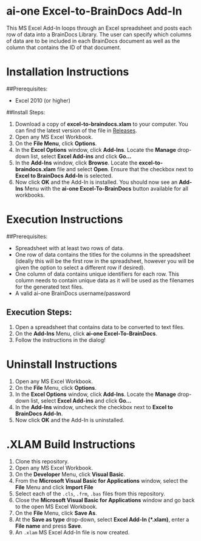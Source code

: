 # ai-one Excel-to-BrainDocs Add-In

This MS Excel Add-In loops through an Excel spreadsheet and posts each row of data into a BrainDocs Library. The user can specify which columns of data are to be included in each BrainDocs document as well as the column that contains the ID of that document.

# Installation Instructions

##Prerequisites:
* Excel 2010 (or higher)

##Install Steps:
1.	Download a copy of **excel-to-braindocs.xlam** to your computer. You can find the latest version of the file in [Releases](https://github.com/ai-one/excel-to-braindocs/releases).
2.	Open any MS Excel Workbook.
3.	On the **File Menu**, click **Options**.
4.	In the **Excel Options** window, click **Add-Ins**. Locate the **Manage** drop-down list, select **Excel Add-ins** and click **Go...**
5.	In the **Add-Ins** window, click **Browse**. Locate the **excel-to-braindocs.xlam** file and select **Open**. Ensure that the checkbox next to **Excel to BrainDocs Add-In** is selected.
6.	Now click **OK** and the Add-In is installed. You should now see an **Add-Ins** Menu with the **ai-one Excel-To-BrainDocs** button available for all workbooks.

# Execution Instructions

##Prerequisites:
* Spreadsheet with at least two rows of data.
* One row of data contains the titles for the columns in the spreadsheet (ideally this will be the first row in the spreadsheet, however you will be given the option to select a different row if desired).
* One column of data contains unique identifiers for each row. This column needs to contain unique data as it will be used as the filenames for the generated text files.
* A valid ai-one BrainDocs username/password

## Execution Steps:
1.	Open a spreadsheet that contains data to be converted to text files.
2.	On the **Add-Ins** Menu, click **ai-one Excel-To-BrainDocs**.
3.	Follow the instructions in the dialog!

# Uninstall Instructions

1.	Open any MS Excel Workbook.
2.	On the **File** Menu, click **Options**.
3.	In the **Excel Options** window, click **Add-Ins**. Locate the **Manage** drop-down list, select **Excel Add-ins** and click **Go...**
4.	In the **Add-Ins** window, uncheck the checkbox next to **Excel to BrainDocs Add-In**.
5.	Now click **OK** and the Add-In is uninstalled.

# .XLAM Build Instructions

1.  Clone this repository.
2.	Open any MS Excel Workbook.
3.	On the **Developer** Menu, click **Visual Basic**.
4.  From the **Microsoft Visual Basic for Applications** window, select the **File** Menu and click **Import File**
5.  Select each of the `.cls`, `.frm`, `.bas` files from this repository.
6.  Close the **Microsoft Visual Basic for Applications** window and go back to the open MS Excel Workbook.
7.  On the **File** Menu, click **Save As**.
8.  At the **Save as type** drop-down, select **Excel Add-In (*.xlam)**, enter a **File name** and press **Save**.
9.  An `.xlam` MS Excel Add-In file is now created.